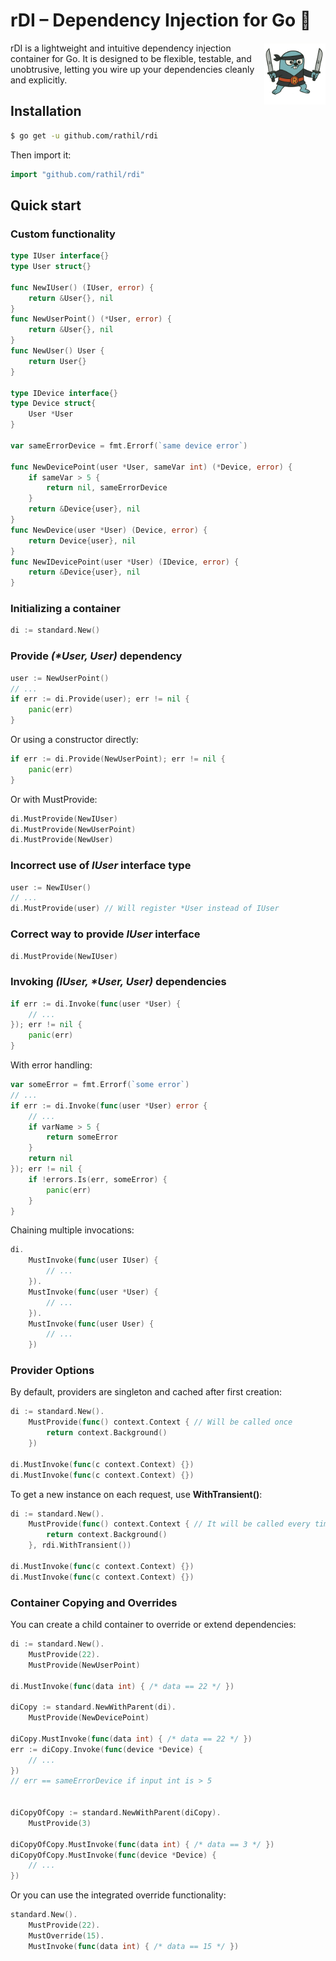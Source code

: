 # rDI – Dependency Injection for Go 🥷

<img src="assets/mascot.png" align="right" width="100" alt="rDI Mascot">
rDI is a lightweight and intuitive dependency injection container for Go. It is designed to be flexible, testable, and unobtrusive, letting you wire up your dependencies cleanly and explicitly.

## Installation

```sh
$ go get -u github.com/rathil/rdi
```
Then import it:
```go
import "github.com/rathil/rdi"
```

## Quick start

### Custom functionality

```go
type IUser interface{}
type User struct{}

func NewIUser() (IUser, error) {
    return &User{}, nil
}
func NewUserPoint() (*User, error) {
    return &User{}, nil
}
func NewUser() User {
    return User{}
}

type IDevice interface{}
type Device struct{
    User *User
}

var sameErrorDevice = fmt.Errorf(`same device error`)

func NewDevicePoint(user *User, sameVar int) (*Device, error) {
    if sameVar > 5 {
        return nil, sameErrorDevice
    }
    return &Device{user}, nil
}
func NewDevice(user *User) (Device, error) {
    return Device{user}, nil
}
func NewIDevicePoint(user *User) (IDevice, error) {
    return &Device{user}, nil
}
```

### Initializing a container

```go
di := standard.New()
```

### Provide _(*User, User)_ dependency

```go
user := NewUserPoint()
// ...
if err := di.Provide(user); err != nil {
    panic(err)
}
```
Or using a constructor directly:
```go
if err := di.Provide(NewUserPoint); err != nil {
    panic(err)
}
```
Or with MustProvide:
```go
di.MustProvide(NewIUser)
di.MustProvide(NewUserPoint)
di.MustProvide(NewUser)
```

### Incorrect use of _IUser_ interface type

```go
user := NewIUser()
// ...
di.MustProvide(user) // Will register *User instead of IUser
```

### Correct way to provide _IUser_ interface
```go
di.MustProvide(NewIUser)
```

### Invoking _(IUser, *User, User)_ dependencies

```go
if err := di.Invoke(func(user *User) {
    // ...
}); err != nil {
    panic(err)
}
```
With error handling:
```go
var someError = fmt.Errorf(`some error`)
// ...
if err := di.Invoke(func(user *User) error {
    // ...
    if varName > 5 {
        return someError
    }
    return nil
}); err != nil {
    if !errors.Is(err, someError) {
        panic(err)
    }
}
```
Chaining multiple invocations:
```go
di.
	MustInvoke(func(user IUser) {
        // ...
    }).
	MustInvoke(func(user *User) {
        // ...
    }).
	MustInvoke(func(user User) {
        // ...
    })
```

### Provider Options

By default, providers are singleton and cached after first creation:

```go
di := standard.New().
    MustProvide(func() context.Context { // Will be called once
        return context.Background()
    })

di.MustInvoke(func(c context.Context) {})
di.MustInvoke(func(c context.Context) {})
```

To get a new instance on each request, use **WithTransient()**:

```go
di := standard.New().
    MustProvide(func() context.Context { // It will be called every time when the context is requested
        return context.Background()
    }, rdi.WithTransient())

di.MustInvoke(func(c context.Context) {})
di.MustInvoke(func(c context.Context) {})
```

### Container Copying and Overrides

You can create a child container to override or extend dependencies:

```go
di := standard.New().
    MustProvide(22).
    MustProvide(NewUserPoint)

di.MustInvoke(func(data int) { /* data == 22 */ })

diCopy := standard.NewWithParent(di).
    MustProvide(NewDevicePoint)

diCopy.MustInvoke(func(data int) { /* data == 22 */ })
err := diCopy.Invoke(func(device *Device) {
    // ...
})
// err == sameErrorDevice if input int is > 5


diCopyOfCopy := standard.NewWithParent(diCopy).
    MustProvide(3)

diCopyOfCopy.MustInvoke(func(data int) { /* data == 3 */ })
diCopyOfCopy.MustInvoke(func(device *Device) {
    // ...
})
```
Or you can use the integrated override functionality:
```go
standard.New().
    MustProvide(22).
    MustOverride(15).
    MustInvoke(func(data int) { /* data == 15 */ })
```
